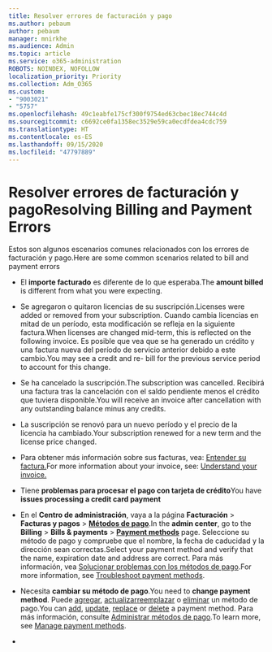 ```yaml
---
title: Resolver errores de facturación y pago
ms.author: pebaum
author: pebaum
manager: mnirkhe
ms.audience: Admin
ms.topic: article
ms.service: o365-administration
ROBOTS: NOINDEX, NOFOLLOW
localization_priority: Priority
ms.collection: Adm_O365
ms.custom:
- "9003021"
- "5757"
ms.openlocfilehash: 49c1eabfe175cf300f9754ed63cbec18ec744c4d
ms.sourcegitcommit: c6692ce0fa1358ec3529e59ca0ecdfdea4cdc759
ms.translationtype: HT
ms.contentlocale: es-ES
ms.lasthandoff: 09/15/2020
ms.locfileid: "47797889"
---
```

# <a name="resolving-billing-and-payment-errors"></a><span data-ttu-id="194ba-102">Resolver errores de facturación y pago</span><span class="sxs-lookup"><span data-stu-id="194ba-102">Resolving Billing and Payment Errors</span></span>

<span data-ttu-id="194ba-103">Estos son algunos escenarios comunes relacionados con los errores de facturación y pago.</span><span class="sxs-lookup"><span data-stu-id="194ba-103">Here are some common scenarios related to bill and payment errors</span></span>

- <span data-ttu-id="194ba-104">El **importe facturado** es diferente de lo que esperaba.</span><span class="sxs-lookup"><span data-stu-id="194ba-104">The  **amount billed** is different from what you were expecting.</span></span>
- <span data-ttu-id="194ba-105">Se agregaron o quitaron licencias de su suscripción.</span><span class="sxs-lookup"><span data-stu-id="194ba-105">Licenses were added or removed from your subscription.</span></span> <span data-ttu-id="194ba-106">Cuando cambia licencias en mitad de un período, esta modificación se refleja en la siguiente factura.</span><span class="sxs-lookup"><span data-stu-id="194ba-106">When licenses are changed mid-term, this is reflected on the following invoice.</span></span> <span data-ttu-id="194ba-107">Es posible que vea que se ha generado un crédito y una factura nueva del período de servicio anterior debido a este cambio.</span><span class="sxs-lookup"><span data-stu-id="194ba-107">You may see a credit and re- bill for the previous service period to account for this change.</span></span>
- <span data-ttu-id="194ba-108">Se ha cancelado la suscripción.</span><span class="sxs-lookup"><span data-stu-id="194ba-108">The subscription was cancelled.</span></span> <span data-ttu-id="194ba-109">Recibirá una factura tras la cancelación con el saldo pendiente menos el crédito que tuviera disponible.</span><span class="sxs-lookup"><span data-stu-id="194ba-109">You will receive an invoice after cancellation with any outstanding balance minus any credits.</span></span>
- <span data-ttu-id="194ba-110">La suscripción se renovó para un nuevo período y el precio de la licencia ha cambiado.</span><span class="sxs-lookup"><span data-stu-id="194ba-110">Your subscription renewed for a new term and the license price changed.</span></span>
- <span data-ttu-id="194ba-111">Para obtener más información sobre sus facturas, vea: [Entender su factura.](https://docs.microsoft.com/microsoft-365/commerce/billing-and-payments/understand-your-invoice2)</span><span class="sxs-lookup"><span data-stu-id="194ba-111">For more information about your invoice, see:  [Understand your invoice.](https://docs.microsoft.com/microsoft-365/commerce/billing-and-payments/understand-your-invoice2)</span></span>
- <span data-ttu-id="194ba-112">Tiene **problemas para procesar el pago con tarjeta de crédito**</span><span class="sxs-lookup"><span data-stu-id="194ba-112">You have  **issues processing a credit card payment**</span></span>
- <span data-ttu-id="194ba-113">En el **Centro de administración**, vaya a la página **Facturación**  >  **Facturas y pagos**  >  **[Métodos de pago](https://go.microsoft.com/fwlink/p/?linkid=2018806)**.</span><span class="sxs-lookup"><span data-stu-id="194ba-113">In the  **admin center**, go to the  **Billing**  >  **Bills & payments**  >  **[Payment methods](https://go.microsoft.com/fwlink/p/?linkid=2018806)** page.</span></span> <span data-ttu-id="194ba-114">Seleccione su método de pago y compruebe que el nombre, la fecha de caducidad y la dirección sean correctas.</span><span class="sxs-lookup"><span data-stu-id="194ba-114">Select your payment method and verify that the name, expiration date and address are correct.</span></span> <span data-ttu-id="194ba-115">Para más información, vea [Solucionar problemas con los métodos de pago](https://docs.microsoft.com/microsoft-365/commerce/billing-and-payments/manage-payment-methods#troubleshoot-payment-methods).</span><span class="sxs-lookup"><span data-stu-id="194ba-115">For more information, see  [Troubleshoot payment methods](https://docs.microsoft.com/microsoft-365/commerce/billing-and-payments/manage-payment-methods#troubleshoot-payment-methods).</span></span>

- <span data-ttu-id="194ba-116">Necesita **cambiar su método de pago**.</span><span class="sxs-lookup"><span data-stu-id="194ba-116">You need to  **change payment method**.</span></span> <span data-ttu-id="194ba-117">Puede [agregar](https://docs.microsoft.com/microsoft-365/commerce/billing-and-payments/manage-payment-methods?view=o365-worldwide#add-a-payment-method), [actualizar](https://docs.microsoft.com/microsoft-365/commerce/billing-and-payments/manage-payment-methods?view=o365-worldwide#update-payment-method-details)[reemplazar](https://docs.microsoft.com/microsoft-365/commerce/billing-and-payments/manage-payment-methods?view=o365-worldwide#replace-a-payment-method) o [eliminar](https://docs.microsoft.com/microsoft-365/commerce/billing-and-payments/manage-payment-methods?view=o365-worldwide#delete-a-payment-method) un método de pago.</span><span class="sxs-lookup"><span data-stu-id="194ba-117">You can [add](https://docs.microsoft.com/microsoft-365/commerce/billing-and-payments/manage-payment-methods?view=o365-worldwide#add-a-payment-method),  [update](https://docs.microsoft.com/microsoft-365/commerce/billing-and-payments/manage-payment-methods?view=o365-worldwide#update-payment-method-details),  [replace](https://docs.microsoft.com/microsoft-365/commerce/billing-and-payments/manage-payment-methods?view=o365-worldwide#replace-a-payment-method)  or  [delete](https://docs.microsoft.com/microsoft-365/commerce/billing-and-payments/manage-payment-methods?view=o365-worldwide#delete-a-payment-method)  a payment method.</span></span> <span data-ttu-id="194ba-118">Para más información, consulte [Administrar métodos de pago](https://docs.microsoft.com/microsoft-365/commerce/billing-and-payments/manage-payment-methods?view=o365-worldwide).</span><span class="sxs-lookup"><span data-stu-id="194ba-118">To learn more, see  [Manage payment methods](https://docs.microsoft.com/microsoft-365/commerce/billing-and-payments/manage-payment-methods?view=o365-worldwide).</span></span>
- 